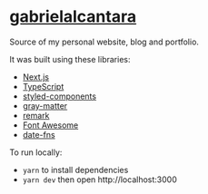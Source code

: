 # [gabrielalcantara](https://gabrielalcantara.com.br)

Source of my personal website, blog and portfolio.

It was built using these libraries:
- [Next.js](https://github.com/vercel/next.js)
- [TypeScript](https://github.com/microsoft/TypeScript)
- [styled-components](https://github.com/styled-components/styled-components)
- [gray-matter](https://github.com/jonschlinkert/gray-matter)
- [remark](https://github.com/remarkjs/remark)
- [Font Awesome](https://github.com/FortAwesome/Font-Awesome)
- [date-fns](https://github.com/date-fns/date-fns)

To run locally:
- `yarn` to install dependencies
- `yarn dev` then open http://localhost:3000
